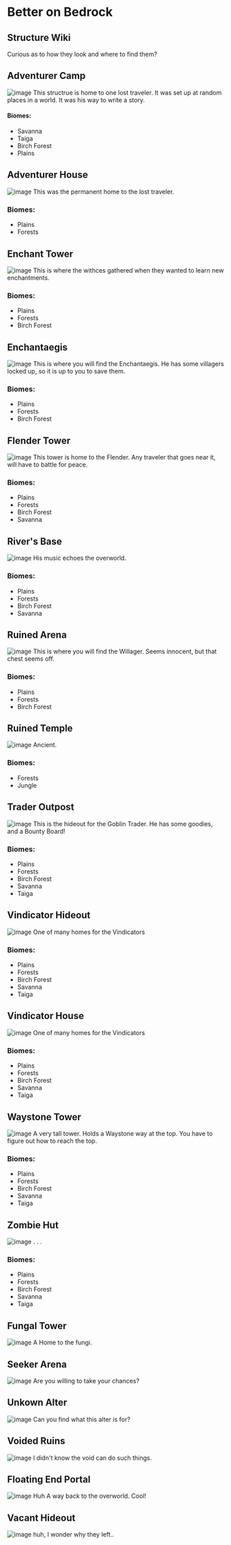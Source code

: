# Better on Bedrock
## Structure Wiki
Curious as to how they look and where to find them?
## Adventurer Camp
![image](./assets/structures/adventurer_camp.png)
This structrue is home to one lost traveler. It was set up at random places in a world. It was his way to write a story.

#### Biomes:
- Savanna
- Taiga
- Birch Forest
- Plains

## Adventurer House
![image](./assets/structures/adventurer_house.png)
This was the permanent home to the lost traveler.
### Biomes:
- Plains
- Forests

## Enchant Tower
![image](./assets/structures/enchant_tower.png)
This is where the withces gathered when they wanted to learn new enchantments.
### Biomes:
- Plains
- Forests
- Birch Forest

## Enchantaegis
![image](./assets/structures/enchantaegis.png)
This is where you will find the Enchantaegis. He has some villagers locked up, so it is up to you to save them.
### Biomes:
- Plains
- Forests
- Birch Forest

## Flender Tower
![image](./assets/structures/flender_tower.png)
This tower is home to the Flender. Any traveler that goes near it, will have to battle for peace.
### Biomes:
- Plains
- Forests
- Birch Forest
- Savanna

## River's Base
![image](./assets/structures/rivers_base.png)
His music echoes the overworld.
### Biomes:
- Plains
- Forests
- Birch Forest
- Savanna

## Ruined Arena
![image](./assets/structures/ruined_arena.png)
This is where you will find the Willager. Seems innocent, but that chest seems off.
### Biomes:
- Plains
- Forests
- Birch Forest

## Ruined Temple
![image](./assets/structures/ruined_temple.png)
Ancient.
### Biomes:
- Forests
- Jungle

## Trader Outpost
![image](./assets/structures/trader_outpost.png)
This is the hideout for the Goblin Trader. He has some goodies, and a Bounty Board!
### Biomes:
- Plains
- Forests
- Birch Forest
- Savanna
- Taiga

## Vindicator Hideout
![image](./assets/structures/vindicator_hideout.png)
One of many homes for the Vindicators
### Biomes:
- Plains
- Forests
- Birch Forest
- Savanna
- Taiga

## Vindicator House
![image](./assets/structures/vindicator_house.png)
One of many homes for the Vindicators
### Biomes:
- Plains
- Forests
- Birch Forest
- Savanna
- Taiga

## Waystone Tower
![image](./assets/structures/waystone_tower.png)
A very tall tower. Holds a Waystone way at the top. You have to figure out how to reach the top.
### Biomes:
- Plains
- Forests
- Birch Forest
- Savanna
- Taiga

## Zombie Hut
![image](./assets/structures/zombie_hut.png)
. . .
### Biomes:
- Plains
- Forests
- Birch Forest
- Savanna
- Taiga

## Fungal Tower
![image](./assets/structures/fungal_tower.png)
A Home to the fungi.

## Seeker Arena
![image](./assets/structures/seeker_arena.png)
Are you willing to take your chances?

## Unkown Alter
![image](./assets/structures/unknown_alter.png)
Can you find what this alter is for?

## Voided Ruins
![image](./assets/structures/voided_ruins.png)
I didn't know the void can do such things.

## Floating End Portal
![image](./assets/structures/floating_end_portal.png)
Huh A way back to the overworld. Cool!

## Vacant Hideout
![image](./assets/structures/vacant_hideout.png)
huh, I wonder why they left..

